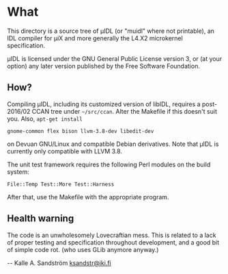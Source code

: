 
What
====

This directory is a source tree of µIDL (or "muidl" where not printable), an
IDL compiler for µiX and more generally the L4.X2 microkernel specification.

µIDL is licensed under the GNU General Public License version 3, or (at your
option) any later version published by the Free Software Foundation.


How?
----

Compiling µIDL, including its customized version of libIDL, requires a
post-2016/02 CCAN tree under `~/src/ccan`. Alter the Makefile if this doesn't
suit you. Also, `apt-get install`

    gnome-common flex bison llvm-3.8-dev libedit-dev

on Devuan GNU/Linux and compatible Debian derivatives. Note that µIDL is
currently only compatible with LLVM 3.8.

The unit test framework requires the following Perl modules on the build
system:

    File::Temp Test::More Test::Harness

After that, use the Makefile with the appropriate program.


Health warning
--------------

The code is an unwholesomely Lovecraftian mess. This is related to a lack of
proper testing and specification throughout development, and a good bit of
simple code rot. (who uses GLib anymore anyway.)


  -- Kalle A. Sandström <ksandstr@iki.fi>
